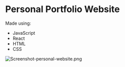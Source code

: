 # Personal Portfolio Website


Made using:

- JavaScript
- React
- HTML
- CSS


![Screenshot-personal-website.png](https://github.com/wardu/REACT-PORTFOLIO-1/blob/master/Screenshot-personal-website.png)
